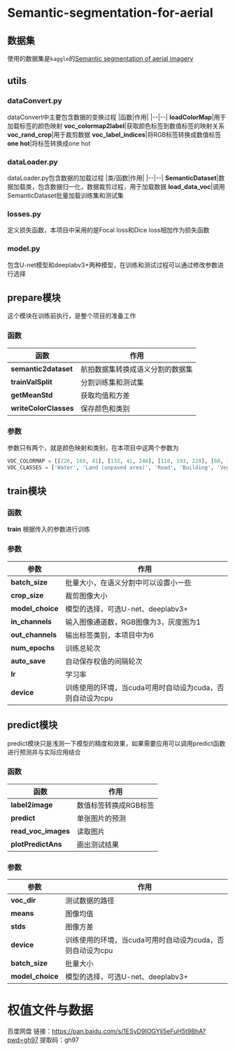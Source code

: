# Semantic-segmentation-for-aerial

## 数据集
使用的数据集是`kaggle`的[Semantic segmentation of aerial imagery](https://www.kaggle.com/datasets/humansintheloop/semantic-segmentation-of-aerial-imagery)

## utils
### dataConvert.py
dataConvert中主要包含数据的变换过程
|函数|作用|
|--|--|
**loadColorMap**|用于加载标签的颜色映射
**voc_colormap2label**|获取颜色标签到数值标签的映射关系
**voc_rand_crop**|用于裁剪数据
**voc_label_indices**|将RGB标签转换成数值标签
**one hot**|将标签转换成one hot

### dataLoader.py
dataLoader.py包含数据的加载过程
|类/函数|作用|
|--|--|
**SemanticDataset**|数据加载类，包含数据归一化，数据裁剪过程，用于加载数据
**load_data_voc**|调用SemanticDataset批量加载训练集和测试集
### losses.py
定义损失函数，本项目中采用的是Focal loss和Dice loss相加作为损失函数

### model.py
包含U-net模型和deeplabv3+两种模型，在训练和测试过程可以通过修改参数进行选择

## prepare模块
这个模块在训练前执行，是整个项目的准备工作
### 函数
|函数|作用|
|--|--|
**semantic2dataset**|航拍数据集转换成语义分割的数据集
**trainValSplit**|分割训练集和测试集
**getMeanStd**|获取均值和方差
**writeColorClasses**|保存颜色和类别
### 参数
参数只有两个，就是颜色映射和类别，在本项目中这两个参数为

```python
VOC_COLORMAP = [[226, 169, 41], [132, 41, 246], [110, 193, 228], [60, 16, 152], [254, 221, 58], [155, 155, 155]]
VOC_CLASSES = ['Water', 'Land (unpaved area)', 'Road', 'Building', 'Vegetation', 'Unlabeled']
```

## train模块

### 函数
**train**
根据传入的参数进行训练
### 参数
|参数|作用|
|--|--|
|**batch_size**|批量大小，在语义分割中可以设置小一些
|**crop_size**  |裁剪图像大小
|**model_choice**|模型的选择，可选U-net、deeplabv3+
|**in_channels**|输入图像通道数，RGB图像为3，灰度图为1
|**out_channels**|输出标签类别，本项目中为6
|**num_epochs** |训练总轮次
|**auto_save** |自动保存权值的间隔轮次
|**lr**|学习率
 |**device** |训练使用的环境，当cuda可用时自动设为cuda，否则自动设为cpu
## predict模块
predict模块只是浅测一下模型的精度和效果，如果需要应用可以调用predict函数进行预测并与实际应用结合
### 函数
|函数|作用|
|--|--|
|**label2image**|数值标签转换成RGB标签
**predict**|单张图片的预测
**read_voc_images**|读取图片
**plotPredictAns**|画出测试结果
### 参数
|参数|作用|
|--|--|
**voc_dir**|测试数据的路径
**means**|图像均值
**stds**|图像方差
 |**device** |训练使用的环境，当cuda可用时自动设为cuda，否则自动设为cpu
**batch_size**|批量大小
|**model_choice**|模型的选择，可选U-net、deeplabv3+

# 权值文件与数据
百度网盘
链接：https://pan.baidu.com/s/1ESyD9IOGYli5eFuH5t9BhA?pwd=gh97 
提取码：gh97
